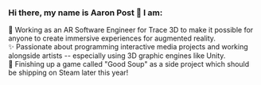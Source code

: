 ### Hi there, my name is Aaron Post 👋 I am:   
🥽 Working as an AR Software Engineer for Trace 3D to make it possible for anyone to create immersive experiences for augmented reality.   
✨ Passionate about programming interactive media projects and working alongside artists -- especially using 3D graphic engines like Unity.   
🥣 Finishing up a game called "Good Soup" as a side project which should be shipping on Steam later this year!   
